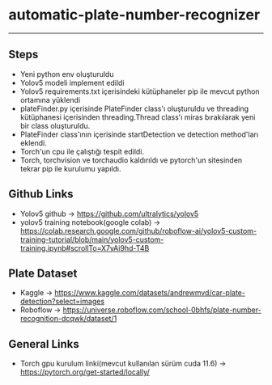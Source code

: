 # automatic-plate-number-recognizer
-----------------------------------------
Steps
-----
- Yeni python env oluşturuldu
- Yolov5 modeli implement edildi
- Yolov5 requirements.txt içerisindeki kütüphaneler pip ile mevcut python ortamına yüklendi
- plateFinder.py içerisinde PlateFinder class'ı oluşturuldu ve threading kütüphanesi içerisinden threading.Thread class'ı miras bırakılarak yeni bir class oluşturuldu.
- PlateFinder class'ının içerisinde startDetection ve detection method'ları eklendi.
- Torch'un cpu ile çalıştığı tespit edildi.
- Torch, torchvision ve torchaudio kaldırıldı ve pytorch'un sitesinden tekrar pip ile kurulumu yapıldı.



Github Links
------------
- Yolov5 github -> https://github.com/ultralytics/yolov5
- yolov5 training notebook(google colab) -> https://colab.research.google.com/github/roboflow-ai/yolov5-custom-training-tutorial/blob/main/yolov5-custom-training.ipynb#scrollTo=X7yAi9hd-T4B

Plate Dataset
-------------
- Kaggle -> https://www.kaggle.com/datasets/andrewmvd/car-plate-detection?select=images
- Roboflow -> https://universe.roboflow.com/school-0bhfs/plate-number-recognition-dcqwk/dataset/1

General Links
-------------
- Torch gpu kurulum linki(mevcut kullanılan sürüm cuda 11.6) -> https://pytorch.org/get-started/locally/ 